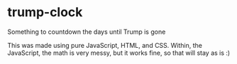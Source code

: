 # trump-clock
Something to countdown the days until Trump is gone

This was made using pure JavaScript, HTML, and CSS.
Within, the JavaScript, the math is very messy, but it works fine, so that will stay as is :)

